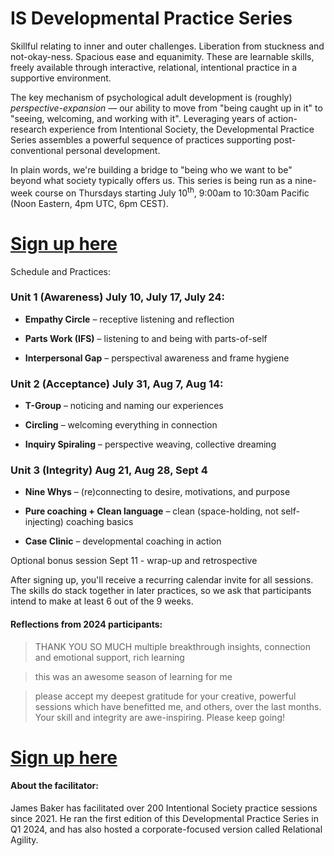 # IS Developmental Practice Series

Skillful relating to inner and outer challenges. Liberation from stuckness and not-okay-ness. Spacious ease and equanimity. These are learnable skills, freely available through interactive, relational, intentional practice in a supportive environment.

The key mechanism of psychological adult development is (roughly) _perspective-expansion_ — our ability to move from "being caught up in it" to "seeing, welcoming, and working with it". Leveraging years of action-research experience from Intentional Society, the Developmental Practice Series assembles a powerful sequence of practices supporting post-conventional personal development.

In plain words, we're building a bridge to "being who we want to be" beyond what society typically offers us. This series is being run as a nine-week course on Thursdays starting July 10<sup>th</sup>, 9:00am to 10:30am Pacific (Noon Eastern, 4pm UTC, 6pm CEST).

# [Sign up here](https://docs.google.com/forms/d/e/1FAIpQLSfTKFx1wlprZ3dLVWdcwmggvQzeSoAbqLOaYpKFjAf_9XSFoQ/viewform)

Schedule and Practices:

### Unit 1 (Awareness) July 10, July 17, July 24:

* **Empathy Circle** – receptive listening and reflection

* **Parts Work (IFS)** – listening to and being with parts-of-self

* **Interpersonal Gap** – perspectival awareness and frame hygiene

### Unit 2 (Acceptance) July 31, Aug 7, Aug 14:

* **T-Group** – noticing and naming our experiences

* **Circling** – welcoming everything in connection

* **Inquiry Spiraling** – perspective weaving, collective dreaming

### Unit 3 (Integrity) Aug 21, Aug 28, Sept 4

* **Nine Whys** – (re)connecting to desire, motivations, and purpose

* **Pure coaching + Clean language** – clean (space-holding, not self-injecting) coaching basics

* **Case Clinic** – developmental coaching in action

Optional bonus session Sept 11 - wrap-up and retrospective

After signing up, you'll receive a recurring calendar invite for all sessions. The skills do stack together in later practices, so we ask that participants intend to make at least 6 out of the 9 weeks.

#### Reflections from 2024 participants:

> THANK YOU SO MUCH multiple breakthrough insights, connection and emotional support, rich learning

> this was an awesome season of learning for me

> please accept my deepest gratitude for your creative, powerful sessions which have benefitted me, and others, over the last months. Your skill and integrity are awe-inspiring. Please keep going!

# [Sign up here](https://docs.google.com/forms/d/e/1FAIpQLSfTKFx1wlprZ3dLVWdcwmggvQzeSoAbqLOaYpKFjAf_9XSFoQ/viewform)

#### About the facilitator:
James Baker has facilitated over 200 Intentional Society practice sessions since 2021. He ran the first edition of this Developmental Practice Series in Q1 2024, and has also hosted a corporate-focused version called Relational Agility.
